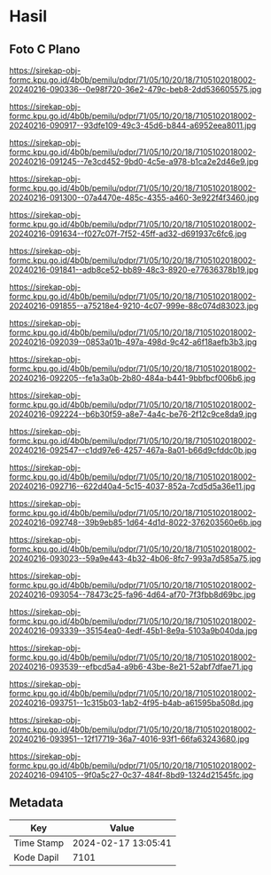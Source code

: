 # Hasil

## Foto C Plano

https://sirekap-obj-formc.kpu.go.id/4b0b/pemilu/pdpr/71/05/10/20/18/7105102018002-20240216-090336--0e98f720-36e2-479c-beb8-2dd536605575.jpg

https://sirekap-obj-formc.kpu.go.id/4b0b/pemilu/pdpr/71/05/10/20/18/7105102018002-20240216-090917--93dfe109-49c3-45d6-b844-a6952eea8011.jpg

https://sirekap-obj-formc.kpu.go.id/4b0b/pemilu/pdpr/71/05/10/20/18/7105102018002-20240216-091245--7e3cd452-9bd0-4c5e-a978-b1ca2e2d46e9.jpg

https://sirekap-obj-formc.kpu.go.id/4b0b/pemilu/pdpr/71/05/10/20/18/7105102018002-20240216-091300--07a4470e-485c-4355-a460-3e922f4f3460.jpg

https://sirekap-obj-formc.kpu.go.id/4b0b/pemilu/pdpr/71/05/10/20/18/7105102018002-20240216-091634--f027c07f-7f52-45ff-ad32-d691937c6fc6.jpg

https://sirekap-obj-formc.kpu.go.id/4b0b/pemilu/pdpr/71/05/10/20/18/7105102018002-20240216-091841--adb8ce52-bb89-48c3-8920-e77636378b19.jpg

https://sirekap-obj-formc.kpu.go.id/4b0b/pemilu/pdpr/71/05/10/20/18/7105102018002-20240216-091855--a75218e4-9210-4c07-999e-88c074d83023.jpg

https://sirekap-obj-formc.kpu.go.id/4b0b/pemilu/pdpr/71/05/10/20/18/7105102018002-20240216-092039--0853a01b-497a-498d-9c42-a6f18aefb3b3.jpg

https://sirekap-obj-formc.kpu.go.id/4b0b/pemilu/pdpr/71/05/10/20/18/7105102018002-20240216-092205--fe1a3a0b-2b80-484a-b441-9bbfbcf006b6.jpg

https://sirekap-obj-formc.kpu.go.id/4b0b/pemilu/pdpr/71/05/10/20/18/7105102018002-20240216-092224--b6b30f59-a8e7-4a4c-be76-2f12c9ce8da9.jpg

https://sirekap-obj-formc.kpu.go.id/4b0b/pemilu/pdpr/71/05/10/20/18/7105102018002-20240216-092547--c1dd97e6-4257-467a-8a01-b66d9cfddc0b.jpg

https://sirekap-obj-formc.kpu.go.id/4b0b/pemilu/pdpr/71/05/10/20/18/7105102018002-20240216-092716--622d40a4-5c15-4037-852a-7cd5d5a36e11.jpg

https://sirekap-obj-formc.kpu.go.id/4b0b/pemilu/pdpr/71/05/10/20/18/7105102018002-20240216-092748--39b9eb85-1d64-4d1d-8022-376203560e6b.jpg

https://sirekap-obj-formc.kpu.go.id/4b0b/pemilu/pdpr/71/05/10/20/18/7105102018002-20240216-093023--59a9e443-4b32-4b06-8fc7-993a7d585a75.jpg

https://sirekap-obj-formc.kpu.go.id/4b0b/pemilu/pdpr/71/05/10/20/18/7105102018002-20240216-093054--78473c25-fa96-4d64-af70-7f3fbb8d69bc.jpg

https://sirekap-obj-formc.kpu.go.id/4b0b/pemilu/pdpr/71/05/10/20/18/7105102018002-20240216-093339--35154ea0-4edf-45b1-8e9a-5103a9b040da.jpg

https://sirekap-obj-formc.kpu.go.id/4b0b/pemilu/pdpr/71/05/10/20/18/7105102018002-20240216-093539--efbcd5a4-a9b6-43be-8e21-52abf7dfae71.jpg

https://sirekap-obj-formc.kpu.go.id/4b0b/pemilu/pdpr/71/05/10/20/18/7105102018002-20240216-093751--1c315b03-1ab2-4f95-b4ab-a61595ba508d.jpg

https://sirekap-obj-formc.kpu.go.id/4b0b/pemilu/pdpr/71/05/10/20/18/7105102018002-20240216-093951--12f17719-36a7-4016-93f1-66fa63243680.jpg

https://sirekap-obj-formc.kpu.go.id/4b0b/pemilu/pdpr/71/05/10/20/18/7105102018002-20240216-094105--9f0a5c27-0c37-484f-8bd9-1324d21545fc.jpg


## Metadata

| Key        | Value               |
| ---------- | ------------------- |
| Time Stamp | 2024-02-17 13:05:41 |
| Kode Dapil | 7101                |



